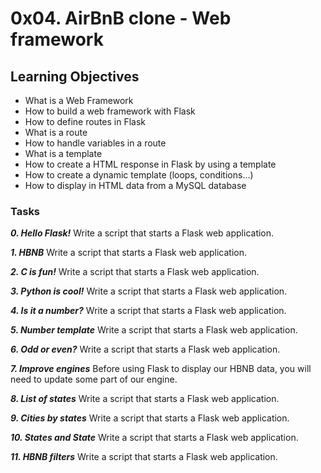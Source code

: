 # 0x04. AirBnB clone - Web framework

## Learning Objectives



- What is a Web Framework
- How to build a web framework with Flask
- How to define routes in Flask
- What is a route
- How to handle variables in a route
- What is a template
- How to create a HTML response in Flask by using a template
- How to create a dynamic template (loops, conditions…)
- How to display in HTML data from a MySQL database

### Tasks

_**0. Hello Flask!**_
Write a script that starts a Flask web application.

_**1. HBNB**_
Write a script that starts a Flask web application.

_**2. C is fun!**_
Write a script that starts a Flask web application.

_**3. Python is cool!**_
Write a script that starts a Flask web application.

_**4. Is it a number?**_
Write a script that starts a Flask web application.

_**5. Number template**_
Write a script that starts a Flask web application.

_**6. Odd or even?**_
Write a script that starts a Flask web application.

_**7. Improve engines**_
Before using Flask to display our HBNB data, you will need to update some part of our engine.

_**8. List of states**_
Write a script that starts a Flask web application.

_**9. Cities by states**_
Write a script that starts a Flask web application.

_**10. States and State**_
Write a script that starts a Flask web application.

_**11. HBNB filters**_
Write a script that starts a Flask web application.
